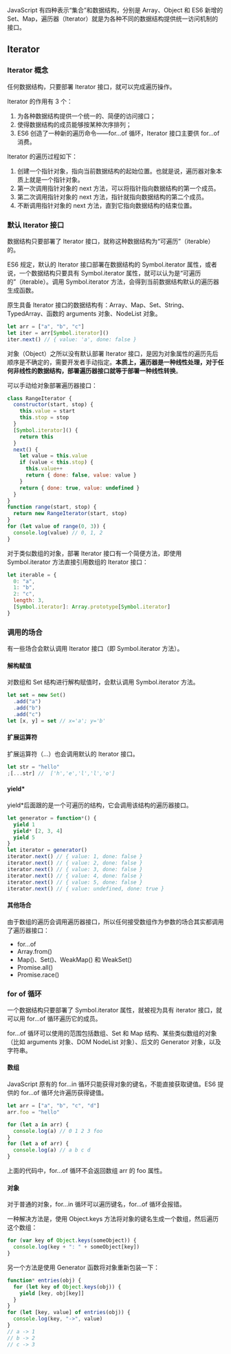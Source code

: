JavaScript 有四种表示“集合”和数据结构，分别是 Array、Object 和 ES6 新增的 Set、Map，遍历器（Iterator）就是为各种不同的数据结构提供统一访问机制的接口。<!-- more -->

## Iterator

### Iterator 概念

任何数据结构，只要部署 Iterator 接口，就可以完成遍历操作。

Iterator 的作用有 3 个：

1. 为各种数据结构提供一个统一的、简便的访问接口；
2. 使得数据结构的成员能够按某种次序排列；
3. ES6 创造了一种新的遍历命令——for...of 循环，Iterator 接口主要供 for...of 消费。

Iterator 的遍历过程如下：

1. 创建一个指针对象，指向当前数据结构的起始位置。也就是说，遍历器对象本质上就是一个指针对象。
2. 第一次调用指针对象的 next 方法，可以将指针指向数据结构的第一个成员。
3. 第二次调用指针对象的 next 方法，指针就指向数据结构的第二个成员。
4. 不断调用指针对象的 next 方法，直到它指向数据结构的结束位置。

### 默认 Iterator 接口

数据结构只要部署了 Iterator 接口，就称这种数据结构为“可遍历”（iterable）的。

ES6 规定，默认的 Iterator 接口部署在数据结构的 Symbol.iterator 属性，或者说，一个数据结构只要具有 Symbol.iterator 属性，就可以认为是“可遍历的”（iterable）。调用 Symbol.iterator 方法，会得到当前数据结构默认的遍历器生成函数。

原生具备 Iterator 接口的数据结构有：Array、Map、Set、String、TypedArray、函数的 arguments 对象、NodeList 对象。

```javascript
let arr = ["a", "b", "c"]
let iter = arr[Symbol.iterator]()
iter.next() // { value: 'a', done: false }
```

对象（Object）之所以没有默认部署 Iterator 接口，是因为对象属性的遍历先后顺序是不确定的，需要开发者手动指定。**本质上，遍历器是一种线性处理，对于任何非线性的数据结构，部署遍历器接口就等于部署一种线性转换**。

可以手动给对象部署遍历器接口：

```javascript
class RangeIterator {
  constructor(start, stop) {
    this.value = start
    this.stop = stop
  }
  [Symbol.iterator]() {
    return this
  }
  next() {
    let value = this.value
    if (value < this.stop) {
      this.value++
      return { done: false, value: value }
    }
    return { done: true, value: undefined }
  }
}
function range(start, stop) {
  return new RangeIterator(start, stop)
}
for (let value of range(0, 3)) {
  console.log(value) // 0, 1, 2
}
```

对于类似数组的对象，部署 Iterator 接口有一个简便方法，即使用 Symbol.iterator 方法直接引用数组的 Iterator 接口：

```javascript
let iterable = {
  0: "a",
  1: "b",
  2: "c",
  length: 3,
  [Symbol.iterator]: Array.prototype[Symbol.iterator]
}
```

### 调用的场合

有一些场合会默认调用 Iterator 接口（即 Symbol.iterator 方法）。

#### 解构赋值

对数组和 Set 结构进行解构赋值时，会默认调用 Symbol.iterator 方法。

```javascript
let set = new Set()
  .add("a")
  .add("b")
  .add("c")
let [x, y] = set // x='a'; y='b'
```

#### 扩展运算符

扩展运算符（...）也会调用默认的 Iterator 接口。

```javascript
let str = "hello"
;[...str] //  ['h','e','l','l','o']
```

#### yield\*

yield\*后面跟的是一个可遍历的结构，它会调用该结构的遍历器接口。

```javascript
let generator = function*() {
  yield 1
  yield* [2, 3, 4]
  yield 5
}
let iterator = generator()
iterator.next() // { value: 1, done: false }
iterator.next() // { value: 2, done: false }
iterator.next() // { value: 3, done: false }
iterator.next() // { value: 4, done: false }
iterator.next() // { value: 5, done: false }
iterator.next() // { value: undefined, done: true }
```

#### 其他场合

由于数组的遍历会调用遍历器接口，所以任何接受数组作为参数的场合其实都调用了遍历器接口：

- for...of
- Array.from()
- Map()、Set()、WeakMap() 和 WeakSet()
- Promise.all()
- Promise.race()

### for of 循环

一个数据结构只要部署了 Symbol.iterator 属性，就被视为具有 iterator 接口，就可以用 for...of 循环遍历它的成员。

for...of 循环可以使用的范围包括数组、Set 和 Map 结构、某些类似数组的对象（比如 arguments 对象、DOM NodeList 对象）、后文的 Generator 对象，以及字符串。

#### 数组

JavaScript 原有的 for...in 循环只能获得对象的键名，不能直接获取键值。ES6 提供的 for...of 循环允许遍历获得键值。

```javascript
let arr = ["a", "b", "c", "d"]
arr.foo = "hello"

for (let a in arr) {
  console.log(a) // 0 1 2 3 foo
}
for (let a of arr) {
  console.log(a) // a b c d
}
```

上面的代码中，for...of 循环不会返回数组 arr 的 foo 属性。

#### 对象

对于普通的对象，for...in 循环可以遍历键名，for...of 循环会报错。

一种解决方法是，使用 Object.keys 方法将对象的键名生成一个数组，然后遍历这个数组：

```javascript
for (var key of Object.keys(someObject)) {
  console.log(key + ": " + someObject[key])
}
```

另一个方法是使用 Generator 函数将对象重新包装一下：

```javascript
function* entries(obj) {
  for (let key of Object.keys(obj)) {
    yield [key, obj[key]]
  }
}
for (let [key, value] of entries(obj)) {
  console.log(key, "->", value)
}
// a -> 1
// b -> 2
// c -> 3
```
